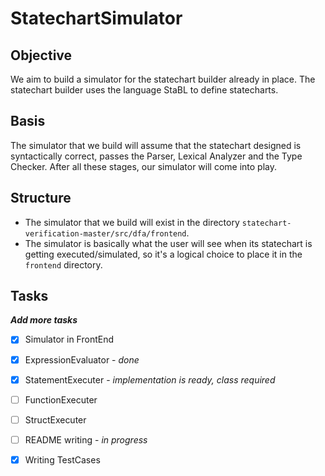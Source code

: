 # StatechartSimulator

## Objective
We aim to build a simulator for the statechart builder already in place. The statechart builder uses the language StaBL to define statecharts. 

## Basis
The simulator that we build will assume that the statechart designed is syntactically correct, passes the Parser, Lexical Analyzer and the Type Checker. After all these stages, our simulator will come into play.

## Structure
- The simulator that we build will exist in the directory `statechart-verification-master/src/dfa/frontend`. 
- The simulator is basically what the user will see when its statechart is getting executed/simulated, so it's a logical choice to place it in the `frontend` directory. 

## Tasks

**_Add more tasks_**
- [x] Simulator in FrontEnd 
- [x] ExpressionEvaluator - *done*
- [x] StatementExecuter - *implementation is ready, class required*
- [ ] FunctionExecuter
- [ ] StructExecuter
- [ ] README writing - *in progress*
- [X] Writing TestCases

